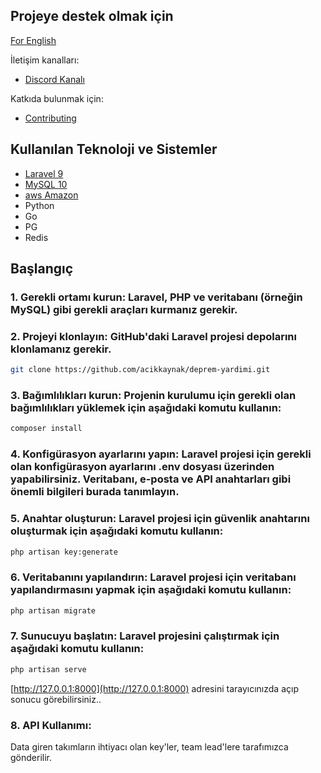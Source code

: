 ## Projeye destek olmak için

[For English](README_ENG.md)

İletişim kanalları:

-   [Discord Kanalı](https://discord.com/invite/itdepremyardim)

Katkıda bulunmak için:

-   [Contributing](CONTRIBUTING.md)

## Kullanılan Teknoloji ve Sistemler

-   [Laravel 9](https://laravel.com/)
-   [MySQL 10](https://www.mysql.com/)
-   [aws Amazon](https://aws.amazon.com/)
-   Python
-   Go
-   PG
-   Redis

## Başlangıç

### 1. Gerekli ortamı kurun: Laravel, PHP ve veritabanı (örneğin MySQL) gibi gerekli araçları kurmanız gerekir.

### 2. Projeyi klonlayın: GitHub'daki Laravel projesi depolarını klonlamanız gerekir.

```bash
git clone https://github.com/acikkaynak/deprem-yardimi.git
```

### 3. Bağımlılıkları kurun: Projenin kurulumu için gerekli olan bağımlılıkları yüklemek için aşağıdaki komutu kullanın:

```bash
composer install
```

### 4. Konfigürasyon ayarlarını yapın: Laravel projesi için gerekli olan konfigürasyon ayarlarını .env dosyası üzerinden yapabilirsiniz. Veritabanı, e-posta ve API anahtarları gibi önemli bilgileri burada tanımlayın.

### 5. Anahtar oluşturun: Laravel projesi için güvenlik anahtarını oluşturmak için aşağıdaki komutu kullanın:

```bash
php artisan key:generate
```

### 6. Veritabanını yapılandırın: Laravel projesi için veritabanı yapılandırmasını yapmak için aşağıdaki komutu kullanın:

```bash
php artisan migrate
```

### 7. Sunucuyu başlatın: Laravel projesini çalıştırmak için aşağıdaki komutu kullanın:

```bash
php artisan serve
```

[http://127.0.0.1:8000](http://127.0.0.1:8000) adresini tarayıcınızda açıp sonucu görebilirsiniz..

### 8. API Kullanımı:

Data giren takımların ihtiyacı olan key'ler, team lead'lere tarafımızca gönderilir.
